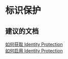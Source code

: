<properties
    pageTitle="Identity Protection"
    description="标识保护"
    service="microsoft.aad"
    resource="Microsoft_AAD_ProtectionCenter"
    authors="zhchia"
    displayOrder=""
    selfHelpType="generic"
    supportTopicIds="32542231"
    resourceTags=""
    productPesIds="14785"
    cloudEnvironments="public"
/>


# <a name="identity-protection"></a>标识保护


## <a name="recommended-documents"></a>**建议的文档**
[如何获取 Identity Protection](https://aka.ms/emstrial) <br>
[如何启用 Identity Protection](https://docs.microsoft.com/azure/active-directory/active-directory-identityprotection-enable) <br>

